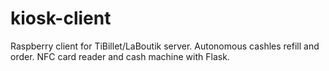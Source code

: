 # kiosk-client
Raspberry client for TiBillet/LaBoutik server. Autonomous cashles refill and order. NFC card reader and cash machine with Flask.
